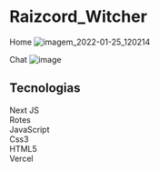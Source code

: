 # Raizcord_Witcher
Home
![imagem_2022-01-25_120214](https://user-images.githubusercontent.com/61881055/151012815-71bb8208-b378-406f-a5ed-07515049d463.png)

Chat
![image](https://user-images.githubusercontent.com/61881055/151293763-54a3079e-1d50-45ef-8488-3622ab7eb6a6.png)

## Tecnologias <br>
Next JS <br>
Rotes <br>
JavaScript <br>
Css3 <br>
HTML5 <br>
Vercel 
